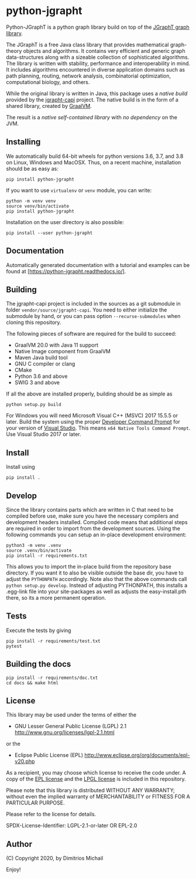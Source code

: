 
# python-jgrapht

Python-JGraphT is a python graph library build on top of the [JGraphT graph library](https://jgrapht.org/).

The JGraphT is a free Java class library that provides mathematical graph-theory objects and algorithms. It
contains very efficient and generic graph data-structures along with a sizeable collection of sophisticated
algorithms. The library is written with stability, performance and interoperability in mind. It includes
algorithms encountered in diverse application domains such as  path planning, routing, network analysis,
combinatorial optimization, computational biology, and others.

While the original library is written in Java, this package uses a *native build* provided by
the [jgrapht-capi](https://github.com/d-michail/jgrapht-capi) project. The native build is in the form of a 
shared library, created by [GraalVM](https://www.graalvm.org/).

The result is a *native self-contained library* with *no dependency* on the JVM.

## Installing

We automatically build 64-bit wheels for python versions 3.6, 3.7, and 3.8 on Linux,
Windows and MacOSX. Thus, on a recent machine, installation should be as easy as:

```
pip install python-jgrapht
```

If you want to use `virtualenv` or `venv` module, you can write:

```
python -m venv venv
source venv/bin/activate
pip install python-jgrapht
```

Installation on the user directory is also possible:

```
pip install --user python-jgrapht
```

## Documentation 

Automatically generated documentation with a tutorial and examples can be found at 
[https://python-jgrapht.readthedocs.io/].

## Building

The jgrapht-capi project is included in the sources as a git submodule in folder `vendor/source/jgrapht-capi`.
You need to either initialize the submodule by hand, or you can pass option `--recurse-submodules` when 
cloning this repository.

The following pieces of software are required for the build to succeed:

 * GraalVM 20.0 with Java 11 support
 * Native Image component from GraalVM
 * Maven Java build tool
 * GNU C compiler or clang
 * CMake 
 * Python 3.6 and above
 * SWIG 3 and above

If all the above are installed properly, building should be as simple as 

```
python setup.py build
```

For Windows you will need Microsoft Visual C++ (MSVC) 2017 15.5.5 or later. Build the
system using the proper
[Developer Command Prompt](https://docs.microsoft.com/en-us/cpp/build/building-on-the-command-line?view=vs-2019#developer_command_prompt_shortcuts)
for your version of [Visual Studio](https://visualstudio.microsoft.com/vs/). This means
`x64 Native Tools Command Prompt`. Use Visual Studio 2017 or later.

## Install

Install using 

```
pip install .
```

## Develop

Since the library contains parts which are written in C that need to be compiled before use, make sure you have 
the necessary compilers and development headers installed. Compiled code means that additional steps are required
in order to import from the development sources. Using the following commands you can setup an in-place development 
environment:

```
python3 -m venv .venv
source .venv/bin/activate
pip install -r requirements.txt
```

This allows you to import the in-place build from the repository base directory. If you want it to 
also be visible outside the base dir, you have to adjust the `PYTHONPATH` accordingly.
Note also that the above commands call `python setup.py develop`. Instead of adjusting PYTHONPATH, this installs
a .egg-link file into your site-packages as well as adjusts the easy-install.pth there, so its a more permanent
operation.

## Tests

Execute the tests by giving

```
pip install -r requirements/test.txt
pytest
```

## Building the docs

```
pip install -r requirements/doc.txt
cd docs && make html
```

## License

This library may be used under the terms of either the

 * GNU Lesser General Public License (LGPL) 2.1
   http://www.gnu.org/licenses/lgpl-2.1.html

or the

 * Eclipse Public License (EPL)
   http://www.eclipse.org/org/documents/epl-v20.php

As a recipient, you may choose which license to receive the code under.
A copy of the [EPL license](license-EPL.txt) and the [LPGL license](license-LGPL.txt) is included in this repository.

Please note that this library is distributed WITHOUT ANY WARRANTY; without even the implied warranty of MERCHANTABILITY or FITNESS FOR A PARTICULAR PURPOSE.

Please refer to the license for details.

SPDX-License-Identifier: LGPL-2.1-or-later OR EPL-2.0

## Author

(C) Copyright 2020, by Dimitrios Michail


Enjoy!
